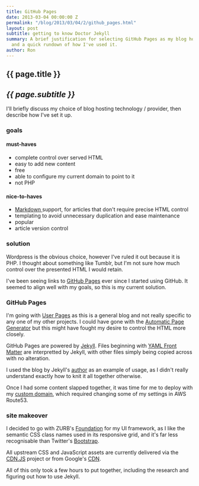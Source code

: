 ```yaml
---
title: GitHub Pages
date: 2013-03-04 00:00:00 Z
permalink: "/blog/2013/03/04/2/github_pages.html"
layout: post
subtitle: getting to know Doctor Jekyll
summary: A brief justification for selecting GitHub Pages as my blog hosting system,
  and a quick rundown of how I've used it.
author: Ron
---
```


## {{ page.title }}

## _{{ page.subtitle }}_

I'll briefly discuss my choice of blog hosting technology / provider,
then describe how I've set it up.

### goals

#### must-haves

- complete control over served HTML
- easy to add new content
- free
- able to configure my current domain to point to it
- not PHP

#### nice-to-haves

- [Markdown ](http://daringfireball.net/projects/markdown/) support, for
articles that don't require precise HTML control
- templating to avoid unnecessary duplication and ease maintenance
- popular
- article version control

### solution

Wordpress is the obvious choice, however I've ruled it out because it is
PHP. I thought about something like Tumblr, but I'm not sure how much
control over the presented HTML I would retain.

I've been seeing links to [GitHub Pages](http://pages.github.com/) ever
since I started using GitHub. It seemed to align well with my goals, so
this is my current solution.

### GitHub Pages

I'm going with [User
Pages](https://help.github.com/articles/user-organization-and-project-pages)
as this is a general blog and not really specific to any one of my other
projects. I could have gone with the [Automatic Page
Generator](https://help.github.com/articles/creating-pages-with-the-automatic-generator)
but this might have fought my desire to control the HTML more closely.

GitHub Pages are powered by [Jekyll](https://github.com/mojombo/jekyll).
Files beginning with [YAML Front
Matter](https://github.com/mojombo/jekyll/wiki/YAML-Front-Matter) are
interpretted by Jekyll, with other files simply being copied across with
no alteration.

I used the blog by Jekyll's
[author](https://github.com/mojombo/mojombo.github.com) as an example of
usage, as I didn't really understand exactly how to knit it all together
otherwise.

Once I had some content slapped together, it was time for me to deploy
with my [custom
domain](https://help.github.com/articles/setting-up-a-custom-domain-with-pages),
which required changing some of my settings in AWS Route53.

### site makeover

I decided to go with ZURB's [Foundation](http://foundation.zurb.com/)
for my UI framework, as I like the semantic CSS class names used in its
responsive grid, and it's far less recognisable than Twitter's
[Bootstrap](http://twitter.github.com/bootstrap/).

All upstream CSS and JavaScript assets are currently delivered via the
[CDN.JS](http://cdnjs.com/) project or from Google's
[CDN](https://developers.google.com/speed/libraries/devguide).

All of this only took a few hours to put together, including the
research and figuring out how to use Jekyll.
